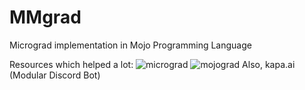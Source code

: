 # MMgrad

Micrograd implementation in Mojo Programming Language

Resources which helped a lot:
![micrograd](https://github.com/karpathy/micrograd)
![mojograd](https://github.com/automata/mojograd)
Also, kapa.ai (Modular Discord Bot)
